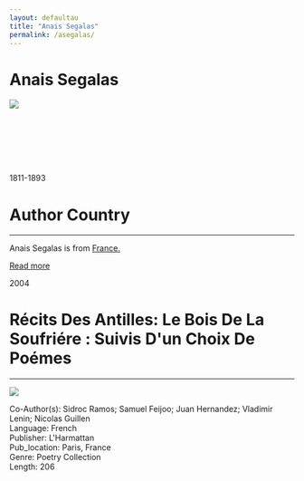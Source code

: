 ```yaml
---
layout: defaultau
title: "Anais Segalas"
permalink: /asegalas/
---
```

<!-- partial:index.partial.html -->
<div class="content">
    <h1>Anais Segalas</h1>
    <div class="quote">
        <div><img src="https://upload.wikimedia.org/wikipedia/commons/2/22/Ana%C3%AFs_S%C3%A9galas.jpg" class="logo"></div>
    </div>
    <div class="timeline">
        <div style="padding-bottom:100px;"></div>
        <div class="block">
            <div class="date right"><p class="right">1811-1893</p></div>
            <div class="dot"></div>
            <div class="left first">
            <div class="author_country">
                <h1>Author Country</h1><hr>
            <div class="aclocation"> <p>Anais Segalas is from <a href="http://localhost:4000/17">France.</a></p></div>
              <div class="acreadmore">  <a href="https://en.wikipedia.org/wiki/Ana%C3%AFs_S%C3%A9galas" target="_blank">Read more</a></div>
            </div>
            </div>
        </div>
        <div class="block">
            <div class="date left"><p class="left">2004</p></div>
            <div class="dot"></div>
            <div class="right">
                <h1>Récits Des Antilles: Le Bois De La Soufriére : Suivis D'un Choix De Poémes</h1><hr>
                <p><img src="https://books.google.dm/books/content?id=ozFmzgEACAAJ&printsec=frontcover&img=1&zoom=1&imgtk=AFLRE712feGfB8ZnMNWQXLY3YhzO_DMCSIBczXpsh9LQEEslt1WkrZwGIAEBRPKIf4H4YXDVshPjrWTXU40sPGg83piZN9-MgKP5PiPewHweqt_BkK8dkeKrg0cwYb5h6obAVwn52ms7"></p>
                <p>
		    Co-Author(s): Sidroc Ramos; Samuel Feijoo; Juan Hernandez; Vladimir Lenin; Nicolas Guillen<br/>               
		    Language: French<br/>
                Publisher: L'Harmattan<br/>
                Pub_location: Paris, France<br/>
                Genre: Poetry Collection<br/>
                Length: 206  <br/>                   </p>
            </div>
        </div>
